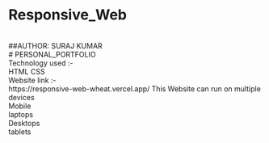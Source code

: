 # Responsive_Web
<br>
##AUTHOR: SURAJ KUMAR
<br>
# PERSONAL_PORTFOLIO 
<br>
Technology used :-
<br> 
HTML CSS
<br>
Website link :-
<br>
https://responsive-web-wheat.vercel.app/
This Website can run on multiple devices 
<br>
Mobile
<br>
laptops
<br>
Desktops
<br>
tablets

